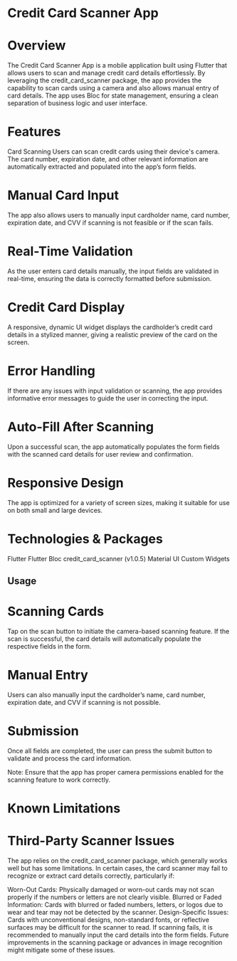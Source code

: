 # Credit Card Scanner App

# Overview
The Credit Card Scanner App is a mobile application built using Flutter that allows users to scan and manage credit card details effortlessly. By leveraging the credit_card_scanner package, the app provides the capability to scan cards using a camera and also allows manual entry of card details. The app uses Bloc for state management, ensuring a clean separation of business logic and user interface.

# Features 
Card Scanning
Users can scan credit cards using their device's camera. The card number, expiration date, and other relevant information are automatically extracted and populated into the app’s form fields.

# Manual Card Input
The app also allows users to manually input cardholder name, card number, expiration date, and CVV if scanning is not feasible or if the scan fails.

# Real-Time Validation
As the user enters card details manually, the input fields are validated in real-time, ensuring the data is correctly formatted before submission.

# Credit Card Display
A responsive, dynamic UI widget displays the cardholder’s credit card details in a stylized manner, giving a realistic preview of the card on the screen.

# Error Handling
If there are any issues with input validation or scanning, the app provides informative error messages to guide the user in correcting the input.

# Auto-Fill After Scanning
Upon a successful scan, the app automatically populates the form fields with the scanned card details for user review and confirmation.

# Responsive Design
The app is optimized for a variety of screen sizes, making it suitable for use on both small and large devices.

# Technologies & Packages
Flutter
Flutter Bloc 
credit_card_scanner (v1.0.5)
Material UI
Custom Widgets

## Usage

# Scanning Cards
Tap on the scan button to initiate the camera-based scanning feature. If the scan is successful, the card details will automatically populate the respective fields in the form.

# Manual Entry
Users can also manually input the cardholder’s name, card number, expiration date, and CVV if scanning is not possible.

# Submission
Once all fields are completed, the user can press the submit button to validate and process the card information.

Note: Ensure that the app has proper camera permissions enabled for the scanning feature to work correctly.

# Known Limitations

# Third-Party Scanner Issues
The app relies on the credit_card_scanner package, which generally works well but has some limitations. In certain cases, the card scanner may fail to recognize or extract card details correctly, particularly if:

Worn-Out Cards: Physically damaged or worn-out cards may not scan properly if the numbers or letters are not clearly visible.
Blurred or Faded Information: Cards with blurred or faded numbers, letters, or logos due to wear and tear may not be detected by the scanner.
Design-Specific Issues: Cards with unconventional designs, non-standard fonts, or reflective surfaces may be difficult for the scanner to read.
If scanning fails, it is recommended to manually input the card details into the form fields. Future improvements in the scanning package or advances in image recognition might mitigate some of these issues.